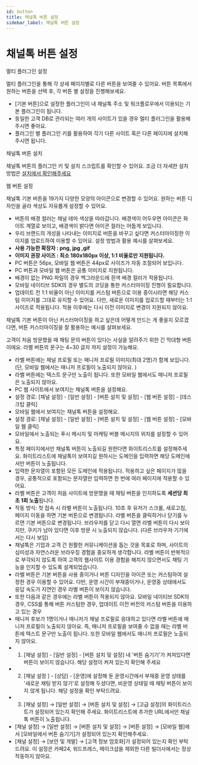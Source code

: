 ```yaml
---
id: button
title: 채널톡 버튼 설정
sidebar_label: 채널톡 버튼 설정
---
```


# 채널톡 버튼 설정

멀티 플러그인 설정

멀티 플러그인을 통해 각 상세 페이지별로 다른 버튼을 보여줄 수 있어요. 버튼 목록에서 원하는 버튼을 선택 후, 각 버튼 별 설정을 진행해보세요.
- [기본 버튼]으로 설정한 플러그인이 내 채널톡 주소 및 워크플로우에서 이용되는 기본 플러그인이 됩니다.
- 동일한 고객 DB로 관리되는 여러 개의 사이트가 있을 경우 멀티 플러그인을 활용해주시면 좋아요.
- 플러그인 별 플러그인 키를 활용하여 각기 다른 사이트 혹은 다른 페이지에 설치해주시면 됩니다.

채널톡 버튼 설치

채널톡 버튼의 플러그인 키 및 설치 스크립트를 확인할 수 있어요. 조금 더 자세한 설치 방법은 [설치에서 확인해주세요](https://docs.channel.io/help/ko/articles/1bfa136b)

웹 버튼 설정

채널톡 기본 버튼을 19가지 다양한 모양의 아이콘으로 변경할 수 있어요. 원하는 버튼 디자인을 골라 색상도 자유롭게 설정할 수 있어요.
- 버튼의 배경 컬러는 채널 테마 색상을 따라갑니다. 배경색이 어두우면 아이콘은 화이트 계열로 보이고, 배경색이 밝다면 아이콘 컬러는 어둡게 보입니다.
- 우리 브랜드의 개성을 나타내는 이미지로 버튼을 바꾸고 싶다면 커스터마이징한 이미지를 업로드하여 이용할 수 있어요. 설정 방법과 활용 예시를 살펴보세요.
- **사용 가능한 확장자 : png, jpg ,gif**
- **이미지 권장 사이즈 : 최소 180x180px 이상, 1:1 비율로만 지원됩니다.**
- PC 버튼은 56px, 모바일 웹 버튼은 44px로 사이즈가 자동 조절되어 보입니다.
- PC 버튼과 모바일 웹 버튼은 공통 이미지로 지원됩니다.
- 배경이 없는 PNG 파일의 경우 백그라운드에 흰색 배경 컬러가 적용됩니다.
- 모바일 네이티브 SDK의 경우 별도의 코딩을 통한 커스터마이징 진행이 필요합니다.
- 업데이트 전 1:1 비율이 아닌 이미지를 커스텀 버튼으로 이용 중이시라면 해당 커스텀 이미지를 그대로 유지할 수 있어요. 다만, 새로운 이미지를 업로드할 때부터는 1:1 사이즈로 적용됩니다. 적용 이후에는 다시 이전 이미지로 변경이 지원되지 않아요.

채널톡 기본 버튼이 아닌 커스터마이징을 하고 싶은데 어떻게 만드는 게 좋을지 모르겠다면, 버튼 커스터마이징을 잘 활용하는 예시를 살펴보세요.

고객이 처음 방문했을 때 채팅 문의 버튼이 있다는 사실을 알려주기 위한 긴 막대형 버튼이에요. 라벨 버튼의 문구는 4~30 글자 까지 설정이 가능해요.
- 라벨 버튼에는 채널 프로필 또는 매니저 프로필 이미지(최대 2명)가 함께 보입니다. (단, 모바일 웹에서는 매니저 프로필이 노출되지 않아요. )
- 라벨 버튼에는 텍스트 문구만 노출이 됩니다. 또한 모바일 웹에서도 매니저 프로필은 노출되지 않아요.
- PC 웹 사이트에서 보여지는 채널톡 버튼을 설정해요.
- 설정 경로: [채널 설정] - [일반 설정] - [버튼 설치 및 설정] - [웹 버튼 설정] - [데스크탑 클릭]
- 모바일 웹에서 보여지는 채널톡 버튼을 설정해요.
- 설정 경로: [채널 설정] - [일반 설정] - [버튼 설치 및 설정] - [웹 버튼 설정] - [모바일 웹 클릭]
- 모바일에서 노출되는 푸시 메시지 및 마케팅 버블 메시지의 위치를 설정할 수 있어요.
- 특정 페이지에서만 채널톡 버튼이 노출되길 원한다면 화이트리스트를 설정해주세요. 화이트리스트에 채널톡이 보여지길 원하시는 도메인을 입력하면 해당 도메인에서만 버튼이 노출됩니다.
- 입력한 문자열이 포함된 모든 도메인에 적용됩니다. 적용하고 싶은 페이지가 많을 경우, 공통적으로 포함되는 문자열만 입력하면 한 번에 여러 페이지에 적용할 수 있어요.
- 라벨 버튼은 고객이 처음 사이트에 방문했을 때 채팅 버튼을 인지하도록 **세션당 최초 1회 노출**됩니다.
- 작동 방식: 첫 접속 시 라벨 버튼이 노출됩니다. 10초 후 유저가 스크롤, 새로고침, 페이지 이동을 하면 기본 버튼으로 변경됩니다. 라벨 버튼을 클릭하거나 닫기를 누르면 기본 버튼으로 변경됩니다. 브라우저를 닫고 다시 열면 라벨 버튼이 다시 보이지만, 쿠키가 남아 있다면 이후 방문 시 노출되지 않습니다. (다른 브라우저·기기에서는 다시 보임)
- 채널톡은 기업과 고객 간 원활한 커뮤니케이션을 돕는 것을 목표로 하며, 사이트의 심미성과 자연스러운 브라우징 경험을 중요하게 생각합니다. 라벨 버튼이 반복적으로 부각되지 않도록 하여 고객의 웹사이트 이용 경험을 해치지 않으면서도 채팅 기능을 인지할 수 있도록 설계되었습니다.
- 라벨 버튼은 기본 버튼을 사용 중이거나 버튼 디자인을 아이콘 또는 커스텀하여 설정한 경우 이용할 수 있어요. 다만, 운영 시간이 부재중이거나, 운영중 상태에서도 응답 속도가 지연인 경우 라벨 버튼이 보이지 않습니다.
- 또한 다음과 같은 경우에는 라벨 버튼이 적용되지 않아요. 모바일 네이티브 SDK의 경우, CSS를 통해 버튼 커스텀한 경우, 업데이트 이전 버전의 커스텀 버튼을 이용하고 있는 경우
- 매니저 후보가 1명이거나 매니저가 채널 프로필로 응대하고 있다면 라벨 버튼에 매니저 프로필이 노출되지 않아요. 즉, 매니저 프로필을 보여줄 수 없을 때는 라벨 버튼에 텍스트 문구만 노출이 됩니다. 또한 모바일 웹에서도 매니저 프로필은 노출되지 않아요.
- 1. [채널 설정] - [일반 설정] - [버튼 설치 및 설정] 내 '버튼 숨기기'가 켜져있다면 버튼이 보이지 않습니다. 해당 설정이 켜져 있는지 확인해 주세요
- 2. [채널 설정 ] - [상담] - [운영]에 설정해 둔 운영시간에서 부재중 운영 상태를 '새로운 채팅 받지 않기'로 설정해 두셨다면, 비운영 상태일 때 채팅 버튼이 보이지 않게 됩니다. 해당 설정을 확인 부탁드려요.
- 3. [채널 설정] → [일반 설정] → [버튼 설치 및 설정] → [고급 설정]의 화이트리스트가 설정되어 있는지 확인해 주세요. 화이트리스트에 추가한 URL에서만 채널톡 버튼이 노출됩니다.
- [채널 설정] → [일반 설정] → [버튼 설치 및 설정] → [버튼 설정] → [모바일 웹]에서 [모바일에서 버튼 숨기기]가 설정되어 있는지 확인해주세요.
- [채널 설정] → [보안 및 개발] → [고객 정보 암호화]가 설정되어 있는지 확인 부탁드려요. 이 설정은 카페24, 워드프레스, 메이크샵을 제외한 다른 빌더사에서는 정상 작동하지 않아요.
